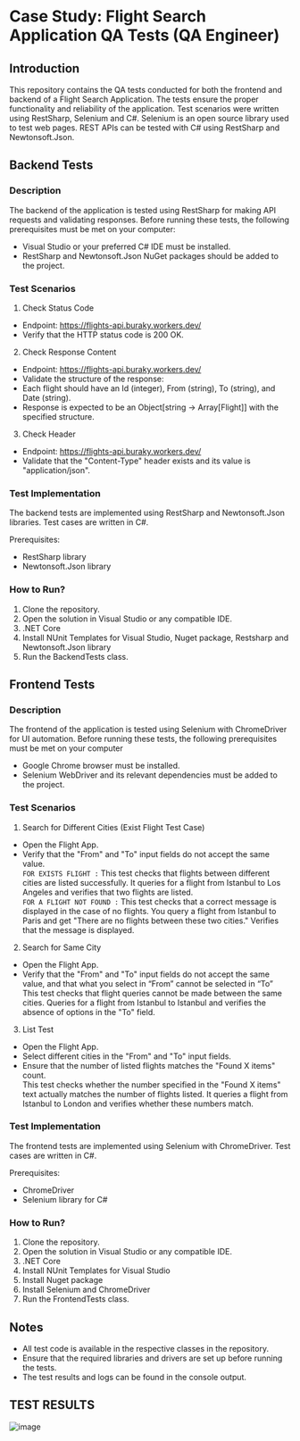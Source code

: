 # Case Study: Flight Search Application QA Tests  (QA Engineer)

## Introduction
This repository contains the QA tests conducted for both the frontend and backend of a Flight Search Application. The tests ensure the proper functionality and reliability of the application. Test scenarios were written using RestSharp, Selenium and C#. Selenium is an open source library used to test web pages. REST APIs can be tested with C# using RestSharp and Newtonsoft.Json.

## Backend Tests

### Description
The backend of the application is tested using RestSharp for making API requests and validating responses.
Before running these tests, the following prerequisites must be met on your computer:
-	Visual Studio or your preferred C# IDE must be installed.
-	RestSharp and Newtonsoft.Json NuGet packages should be added to the project.

### Test Scenarios
1. Check Status Code
  - Endpoint: https://flights-api.buraky.workers.dev/
  -	Verify that the HTTP status code is 200 OK.
2. Check Response Content
  -	Endpoint: https://flights-api.buraky.workers.dev/
  -	Validate the structure of the response:
  -	Each flight should have an Id (integer), From (string), To (string), and Date (string).
  -	Response is expected to be an Object[string -> Array[Flight]] with the specified structure.
3. Check Header
  -	Endpoint: https://flights-api.buraky.workers.dev/
  -	Validate that the "Content-Type" header exists and its value is "application/json".

### Test Implementation
The backend tests are implemented using RestSharp and Newtonsoft.Json libraries. Test cases are written in C#.

Prerequisites:
  -	RestSharp library
  -	Newtonsoft.Json library

### How to Run?
1.	Clone the repository.
2.	Open the solution in Visual Studio or any compatible IDE.
3.	.NET Core
4.	Install NUnit Templates for Visual Studio, Nuget package, Restsharp and Newtonsoft.Json library
5.	Run the BackendTests class.


## Frontend  Tests

### Description
The frontend of the application is tested using Selenium with ChromeDriver for UI automation.
Before running these tests, the following prerequisites must be met on your computer
-	Google Chrome browser must be installed.
-	Selenium WebDriver and its relevant dependencies must be added to the project.

### Test Scenarios
1.	Search for Different Cities (Exist Flight Test Case)
  -	Open the Flight App.
  -	Verify that the "From" and "To" input fields do not accept the same value.<br/>
  `FOR EXISTS FLIGHT :`
This test checks that flights between different cities are listed successfully. It queries for a flight from Istanbul to Los Angeles and verifies that two flights are listed.<br/>
  `FOR A FLIGHT NOT FOUND :`
This test checks that a correct message is displayed in the case of no flights. You query a flight from Istanbul to Paris and get "There are no flights between these two cities." Verifies that the message is displayed.

2.	Search for Same City
  -	Open the Flight App.
  -	Verify that the "From" and "To" input fields do not accept the same value, and that what you select in “From” cannot be selected in “To”<br/>
This test checks that flight queries cannot be made between the same cities. Queries for a flight from Istanbul to Istanbul and verifies the absence of options in the "To" field.

3.	List Test
  -	Open the Flight App.
  -	Select different cities in the "From" and "To" input fields.
  -	Ensure that the number of listed flights matches the "Found X items" count.<br/>
This test checks whether the number specified in the "Found X items" text actually matches the number of flights listed. It queries a flight from Istanbul to London and verifies whether these numbers match.

### Test Implementation
The frontend tests are implemented using Selenium with ChromeDriver. Test cases are written in C#.

Prerequisites:
-	ChromeDriver
-	Selenium library for C#

### How to Run?
1.	Clone the repository.
2.	Open the solution in Visual Studio or any compatible IDE.
3.	.NET Core
4.	Install NUnit Templates for Visual Studio
5.	Install Nuget package
6.	Install Selenium and ChromeDriver
7.	Run the FrontendTests class.

## Notes
-	All test code is available in the respective classes in the repository.
-	Ensure that the required libraries and drivers are set up before running the tests.
-	The test results and logs can be found in the console output.

## TEST RESULTS
![image](https://github.com/humeyrakoseoglu/AmadeusCaseStudy/assets/71442681/f0303501-f181-43f1-9dcf-7ed13a873c55)



